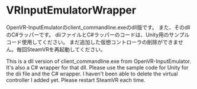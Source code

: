 # VRInputEmulatorWrapper

OpenVR-InputEmulatorのclient_commandline.exeのdll版です。
また、そのdllのC#ラッパーです。
diiファイルとC#ラッパーのコードは、Unity用のサンプルコード使用してください。
まだ追加した仮想コントローラの削除ができません。毎回SteamVRを再起動してください。

This is a dll version of client_commandline.exe from OpenVR-InputEmulator.
It's also a C# wrapper for that dll.
Please use the sample code for Unity for the dii file and the C# wrapper.
I haven't been able to delete the virtual controller I added yet. Please restart SteamVR each time.

